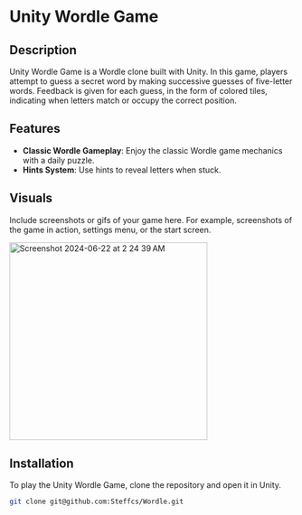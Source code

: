 # Unity Wordle Game

## Description

Unity Wordle Game is a Wordle clone built with Unity. In this game, players attempt to guess a secret word by making successive guesses of five-letter words. Feedback is given for each guess, in the form of colored tiles, indicating when letters match or occupy the correct position.

## Features

- **Classic Wordle Gameplay**: Enjoy the classic Wordle game mechanics with a daily puzzle.
- **Hints System**: Use hints to reveal letters when stuck.


## Visuals

Include screenshots or gifs of your game here. For example, screenshots of the game in action, settings menu, or the start screen.



<img width="350" alt="Screenshot 2024-06-22 at 2 24 39 AM" src="https://github.com/Steffcs/Wordle/assets/31247175/2f090847-c486-4107-998e-1a04126959b6">

## Installation

To play the Unity Wordle Game, clone the repository and open it in Unity.

```bash
git clone git@github.com:Steffcs/Wordle.git

